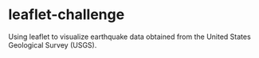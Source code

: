# leaflet-challenge
Using leaflet to visualize earthquake data obtained from the United States Geological Survey (USGS).
